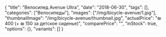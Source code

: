 {
    "title": "Велосипед Avenue Ultra",
    "date": "2018-06-30",
    "tags": [],
    "categories": ["Велосипеды"],
    "images": ["/img/bicycle-avenue/1.jpg"],
    "thumbnailImage": "/img/bicycle-avenue/thumbnail.jpg",
    "actualPrice": "₪ 400 (+ ₪ 150 за детское сиденье)",
    "comparePrice": "",
    "inStock": true,
    "options": {},
    "variants": []
}

